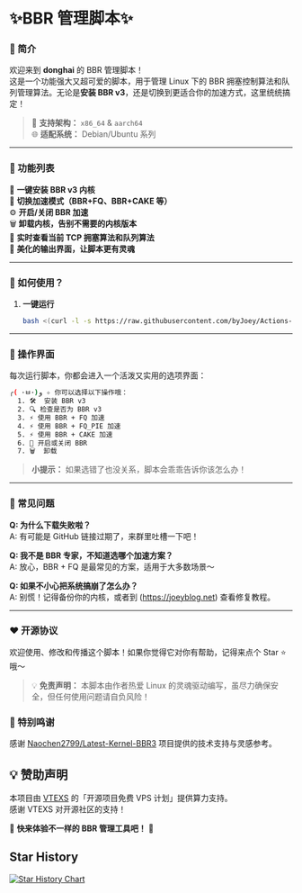 # ✨BBR 管理脚本✨  

### 🌟 简介  
欢迎来到 **donghai** 的 BBR 管理脚本！  
这是一个功能强大又超可爱的脚本，用于管理 Linux 下的 BBR 拥塞控制算法和队列管理算法。无论是**安装 BBR v3**，还是切换到更适合你的加速方式，这里统统搞定！  

> 📢 **支持架构：** `x86_64` & `aarch64`  
> 🌐 **适配系统：** Debian/Ubuntu 系列  

---

### 🌟 功能列表  

👑 **一键安装 BBR v3 内核**  
🍰 **切换加速模式（BBR+FQ、BBR+CAKE 等）**  
⚙️ **开启/关闭 BBR 加速**  
🗑️ **卸载内核，告别不需要的内核版本**  
👀 **实时查看当前 TCP 拥塞算法和队列算法**  
🎨 **美化的输出界面，让脚本更有灵魂**  

---

### 🚀 如何使用？

1. **一键运行**  
   ```bash
   bash <(curl -l -s https://raw.githubusercontent.com/byJoey/Actions-bbr-v3/refs/heads/main/install.sh)
   ```

---

### 🌟 操作界面  

每次运行脚本，你都会进入一个活泼又实用的选项界面：

```bash
╭( ･ㅂ･)و ✧ 你可以选择以下操作哦：
  1. 🛠️  安装 BBR v3
  2. 🔍 检查是否为 BBR v3
  3. ⚡ 使用 BBR + FQ 加速
  4. ⚡ 使用 BBR + FQ_PIE 加速
  5. ⚡ 使用 BBR + CAKE 加速
  6. 🔧 开启或关闭 BBR
  7. 🗑️  卸载
```

> **小提示：** 如果选错了也没关系，脚本会乖乖告诉你该怎么办！  

---

### 🌟 常见问题  

**Q: 为什么下载失败啦？**  
A: 有可能是 GitHub 链接过期了，来群里吐槽一下吧！  

**Q: 我不是 BBR 专家，不知道选哪个加速方案？**  
A: 放心，BBR + FQ 是最常见的方案，适用于大多数场景～  

**Q: 如果不小心把系统搞崩了怎么办？**  
A: 别慌！记得备份你的内核，或者到 (https://joeyblog.net) 查看修复教程。

---

### ❤️ 开源协议  

欢迎使用、修改和传播这个脚本！如果你觉得它对你有帮助，记得来点个 Star ⭐ 哦～  

> 💡 **免责声明：** 本脚本由作者热爱 Linux 的灵魂驱动编写，虽尽力确保安全，但任何使用问题请自负风险！
### 🌟 特别鸣谢  
感谢 [Naochen2799/Latest-Kernel-BBR3](https://github.com/Naochen2799/Latest-Kernel-BBR3) 项目提供的技术支持与灵感参考。  
## 💡 赞助声明

本项目由 [VTEXS](https://console.vtexs.com/?affid=1513) 的「开源项目免费 VPS 计划」提供算力支持。  
感谢 VTEXS 对开源社区的支持！


🎉 **快来体验不一样的 BBR 管理工具吧！** 🎉  
## Star History

<a href="https://star-history.com/#byJoey/Actions-bbr-v3&Timeline">
 <picture>
   <source media="(prefers-color-scheme: dark)" srcset="https://api.star-history.com/svg?repos=byJoey/Actions-bbr-v3&type=Timeline&theme=dark" />
   <source media="(prefers-color-scheme: light)" srcset="https://api.star-history.com/svg?repos=byJoey/Actions-bbr-v3&type=Timeline" />
   <img alt="Star History Chart" src="https://api.star-history.com/svg?repos=byJoey/Actions-bbr-v3&type=Timeline" />
 </picture>
</a>
